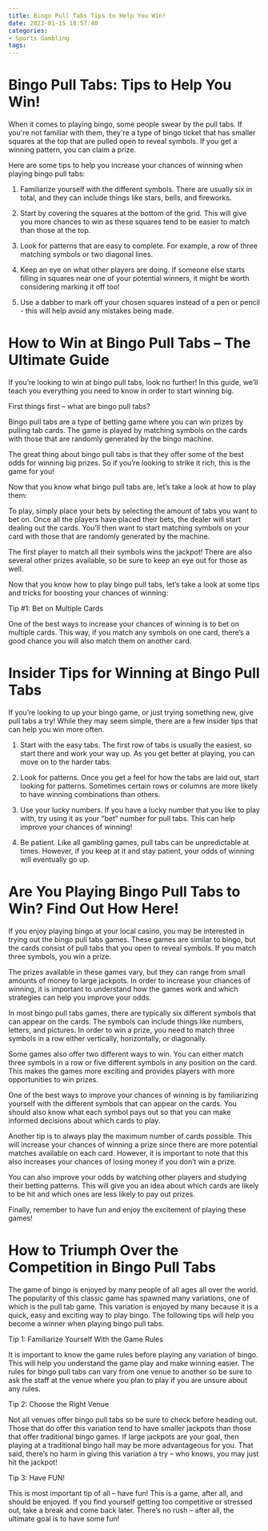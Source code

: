```yaml
---
title: Bingo Pull Tabs Tips to Help You Win!
date: 2023-01-15 18:57:40
categories:
- Sports Gambling
tags:
---
```



#  Bingo Pull Tabs: Tips to Help You Win!

When it comes to playing bingo, some people swear by the pull tabs. If you're not familiar with them, they're a type of bingo ticket that has smaller squares at the top that are pulled open to reveal symbols. If you get a winning pattern, you can claim a prize.

Here are some tips to help you increase your chances of winning when playing bingo pull tabs:

1. Familiarize yourself with the different symbols. There are usually six in total, and they can include things like stars, bells, and fireworks.

2. Start by covering the squares at the bottom of the grid. This will give you more chances to win as these squares tend to be easier to match than those at the top.

3. Look for patterns that are easy to complete. For example, a row of three matching symbols or two diagonal lines.

4. Keep an eye on what other players are doing. If someone else starts filling in squares near one of your potential winners, it might be worth considering marking it off too!

5. Use a dabber to mark off your chosen squares instead of a pen or pencil - this will help avoid any mistakes being made.

#  How to Win at Bingo Pull Tabs – The Ultimate Guide

If you’re looking to win at bingo pull tabs, look no further! In this guide, we’ll teach you everything you need to know in order to start winning big.

First things first – what are bingo pull tabs?

Bingo pull tabs are a type of betting game where you can win prizes by pulling tab cards. The game is played by matching symbols on the cards with those that are randomly generated by the bingo machine.

The great thing about bingo pull tabs is that they offer some of the best odds for winning big prizes. So if you’re looking to strike it rich, this is the game for you!

Now that you know what bingo pull tabs are, let’s take a look at how to play them:

To play, simply place your bets by selecting the amount of tabs you want to bet on. Once all the players have placed their bets, the dealer will start dealing out the cards. You’ll then want to start matching symbols on your card with those that are randomly generated by the machine.

The first player to match all their symbols wins the jackpot! There are also several other prizes available, so be sure to keep an eye out for those as well.

Now that you know how to play bingo pull tabs, let’s take a look at some tips and tricks for boosting your chances of winning:

Tip #1: Bet on Multiple Cards

One of the best ways to increase your chances of winning is to bet on multiple cards. This way, if you match any symbols on one card, there’s a good chance you will also match them on another card.






















#  Insider Tips for Winning at Bingo Pull Tabs 

If you’re looking to up your bingo game, or just trying something new, give pull tabs a try! While they may seem simple, there are a few insider tips that can help you win more often.

1. Start with the easy tabs. The first row of tabs is usually the easiest, so start there and work your way up. As you get better at playing, you can move on to the harder tabs.

2. Look for patterns. Once you get a feel for how the tabs are laid out, start looking for patterns. Sometimes certain rows or columns are more likely to have winning combinations than others.

3. Use your lucky numbers. If you have a lucky number that you like to play with, try using it as your “bet” number for pull tabs. This can help improve your chances of winning!

4. Be patient. Like all gambling games, pull tabs can be unpredictable at times. However, if you keep at it and stay patient, your odds of winning will eventually go up.

#  Are You Playing Bingo Pull Tabs to Win? Find Out How Here!

If you enjoy playing bingo at your local casino, you may be interested in trying out the bingo pull tabs games. These games are similar to bingo, but the cards consist of pull tabs that you open to reveal symbols. If you match three symbols, you win a prize.

The prizes available in these games vary, but they can range from small amounts of money to large jackpots. In order to increase your chances of winning, it is important to understand how the games work and which strategies can help you improve your odds.

In most bingo pull tabs games, there are typically six different symbols that can appear on the cards. The symbols can include things like numbers, letters, and pictures. In order to win a prize, you need to match three symbols in a row either vertically, horizontally, or diagonally.

Some games also offer two different ways to win. You can either match three symbols in a row or five different symbols in any position on the card. This makes the games more exciting and provides players with more opportunities to win prizes.

One of the best ways to improve your chances of winning is by familiarizing yourself with the different symbols that can appear on the cards. You should also know what each symbol pays out so that you can make informed decisions about which cards to play.

Another tip is to always play the maximum number of cards possible. This will increase your chances of winning a prize since there are more potential matches available on each card. However, it is important to note that this also increases your chances of losing money if you don’t win a prize.

You can also improve your odds by watching other players and studying their betting patterns. This will give you an idea about which cards are likely to be hit and which ones are less likely to pay out prizes.

Finally, remember to have fun and enjoy the excitement of playing these games!

#  How to Triumph Over the Competition in Bingo Pull Tabs

The game of bingo is enjoyed by many people of all ages all over the world. The popularity of this classic game has spawned many variations, one of which is the pull tab game. This variation is enjoyed by many because it is a quick, easy and exciting way to play bingo. The following tips will help you become a winner when playing bingo pull tabs.

Tip 1: Familiarize Yourself With the Game Rules

It is important to know the game rules before playing any variation of bingo. This will help you understand the game play and make winning easier. The rules for bingo pull tabs can vary from one venue to another so be sure to ask the staff at the venue where you plan to play if you are unsure about any rules.

Tip 2: Choose the Right Venue

Not all venues offer bingo pull tabs so be sure to check before heading out. Those that do offer this variation tend to have smaller jackpots than those that offer traditional bingo games. If large jackpots are your goal, then playing at a traditional bingo hall may be more advantageous for you. That said, there’s no harm in giving this variation a try – who knows, you may just hit the jackpot!

Tip 3: Have FUN!

This is most important tip of all – have fun! This is a game, after all, and should be enjoyed. If you find yourself getting too competitive or stressed out, take a break and come back later. There’s no rush – after all, the ultimate goal is to have some fun!